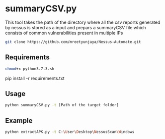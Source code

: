 # summaryCSV.py
This tool takes the path of the directory where all the csv reports generated by nessus is stored as a input and prepars a summaryCSV file which consists of common vulnerabilities present in multiple IPs

```bash
git clone https://github.com/mreetyunjaya/Nessus-Automate.git
```

## Requirements
```bash
chmod+x python3.7.3.sh
```

pip install -r requirements.txt


## Usage
```bash
python summaryCSV.py -t [Path of the target folder]
```

## Example
```bash
python extractAPK.py -t C:\User\Desktop\NessusScan\Windows
```
